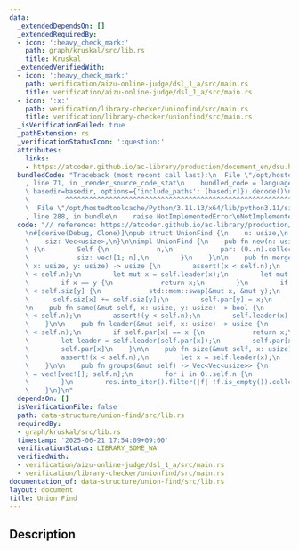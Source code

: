 ```yaml
---
data:
  _extendedDependsOn: []
  _extendedRequiredBy:
  - icon: ':heavy_check_mark:'
    path: graph/kruskal/src/lib.rs
    title: Kruskal
  _extendedVerifiedWith:
  - icon: ':heavy_check_mark:'
    path: verification/aizu-online-judge/dsl_1_a/src/main.rs
    title: verification/aizu-online-judge/dsl_1_a/src/main.rs
  - icon: ':x:'
    path: verification/library-checker/unionfind/src/main.rs
    title: verification/library-checker/unionfind/src/main.rs
  _isVerificationFailed: true
  _pathExtension: rs
  _verificationStatusIcon: ':question:'
  attributes:
    links:
    - https://atcoder.github.io/ac-library/production/document_en/dsu.html
  bundledCode: "Traceback (most recent call last):\n  File \"/opt/hostedtoolcache/Python/3.11.13/x64/lib/python3.11/site-packages/onlinejudge_verify/documentation/build.py\"\
    , line 71, in _render_source_code_stat\n    bundled_code = language.bundle(stat.path,\
    \ basedir=basedir, options={'include_paths': [basedir]}).decode()\n          \
    \         ^^^^^^^^^^^^^^^^^^^^^^^^^^^^^^^^^^^^^^^^^^^^^^^^^^^^^^^^^^^^^^^^^^^^^^^^^^^^^^^^^\n\
    \  File \"/opt/hostedtoolcache/Python/3.11.13/x64/lib/python3.11/site-packages/onlinejudge_verify/languages/rust.py\"\
    , line 288, in bundle\n    raise NotImplementedError\nNotImplementedError\n"
  code: "// reference: https://atcoder.github.io/ac-library/production/document_en/dsu.html\n\
    \n#[derive(Debug, Clone)]\npub struct UnionFind {\n    n: usize,\n    par: Vec<usize>,\n\
    \    siz: Vec<usize>,\n}\n\nimpl UnionFind {\n    pub fn new(n: usize) -> Self\
    \ {\n        Self {\n            n,\n            par: (0..n).collect::<Vec<usize>>(),\n\
    \            siz: vec![1; n],\n        }\n    }\n\n    pub fn merge(&mut self,\
    \ x: usize, y: usize) -> usize {\n        assert!(x < self.n);\n        assert!(y\
    \ < self.n);\n        let mut x = self.leader(x);\n        let mut y = self.leader(y);\n\
    \        if x == y {\n            return x;\n        }\n        if self.siz[x]\
    \ < self.siz[y] {\n            std::mem::swap(&mut x, &mut y);\n        }\n  \
    \      self.siz[x] += self.siz[y];\n        self.par[y] = x;\n        x\n    }\n\
    \n    pub fn same(&mut self, x: usize, y: usize) -> bool {\n        assert!(x\
    \ < self.n);\n        assert!(y < self.n);\n        self.leader(x) == self.leader(y)\n\
    \    }\n\n    pub fn leader(&mut self, x: usize) -> usize {\n        assert!(x\
    \ < self.n);\n        if self.par[x] == x {\n            return x;\n        }\n\
    \        let leader = self.leader(self.par[x]);\n        self.par[x] = leader;\n\
    \        self.par[x]\n    }\n\n    pub fn size(&mut self, x: usize) -> usize {\n\
    \        assert!(x < self.n);\n        let x = self.leader(x);\n        self.siz[x]\n\
    \    }\n\n    pub fn groups(&mut self) -> Vec<Vec<usize>> {\n        let mut res\
    \ = vec![vec![]; self.n];\n        for i in 0..self.n {\n            res[self.leader(i)].push(i);\n\
    \        }\n        res.into_iter().filter(|f| !f.is_empty()).collect::<Vec<_>>()\n\
    \    }\n}\n"
  dependsOn: []
  isVerificationFile: false
  path: data-structure/union-find/src/lib.rs
  requiredBy:
  - graph/kruskal/src/lib.rs
  timestamp: '2025-06-21 17:54:09+09:00'
  verificationStatus: LIBRARY_SOME_WA
  verifiedWith:
  - verification/aizu-online-judge/dsl_1_a/src/main.rs
  - verification/library-checker/unionfind/src/main.rs
documentation_of: data-structure/union-find/src/lib.rs
layout: document
title: Union Find
---
```


## Description

